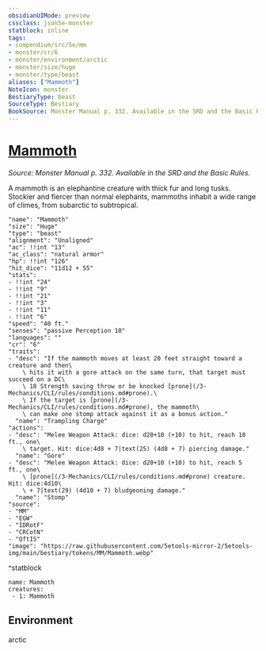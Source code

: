 ```yaml
---
obsidianUIMode: preview
cssclass: json5e-monster
statblock: inline
tags:
- compendium/src/5e/mm
- monster/cr/6
- monster/environment/arctic
- monster/size/huge
- monster/type/beast
aliases: ["Mammoth"]
NoteIcon: monster
BestiaryType: beast
SourceType: Bestiary
BookSource: Monster Manual p. 332. Available in the SRD and the Basic Rules.
---
```

# [Mammoth](3-Mechanics\CLI\bestiary\beast/mammoth.md)
*Source: Monster Manual p. 332. Available in the SRD and the Basic Rules.*  

A mammoth is an elephantine creature with thick fur and long tusks. Stockier and fiercer than normal elephants, mammoths inhabit a wide range of climes, from subarctic to subtropical.

```statblock
"name": "Mammoth"
"size": "Huge"
"type": "beast"
"alignment": "Unaligned"
"ac": !!int "13"
"ac_class": "natural armor"
"hp": !!int "126"
"hit_dice": "11d12 + 55"
"stats":
- !!int "24"
- !!int "9"
- !!int "21"
- !!int "3"
- !!int "11"
- !!int "6"
"speed": "40 ft."
"senses": "passive Perception 10"
"languages": ""
"cr": "6"
"traits":
- "desc": "If the mammoth moves at least 20 feet straight toward a creature and then\
    \ hits it with a gore attack on the same turn, that target must succeed on a DC\
    \ 18 Strength saving throw or be knocked [prone](/3-Mechanics/CLI/rules/conditions.md#prone).\
    \ If the target is [prone](/3-Mechanics/CLI/rules/conditions.md#prone), the mammoth\
    \ can make one stomp attack against it as a bonus action."
  "name": "Trampling Charge"
"actions":
- "desc": "Melee Weapon Attack: dice: d20+10 (+10) to hit, reach 10 ft., one\
    \ target. Hit: dice:4d8 + 7|text(25) (4d8 + 7) piercing damage."
  "name": "Gore"
- "desc": "Melee Weapon Attack: dice: d20+10 (+10) to hit, reach 5 ft., one\
    \ [prone](/3-Mechanics/CLI/rules/conditions.md#prone) creature. Hit: dice:4d10\
    \ + 7|text(29) (4d10 + 7) bludgeoning damage."
  "name": "Stomp"
"source":
- "MM"
- "EGW"
- "IDRotF"
- "CRCotN"
- "QftIS"
"image": "https://raw.githubusercontent.com/5etools-mirror-2/5etools-img/main/bestiary/tokens/MM/Mammoth.webp"
```
^statblock

```encounter-table
name: Mammoth
creatures:
 - 1: Mammoth
```

## Environment

arctic